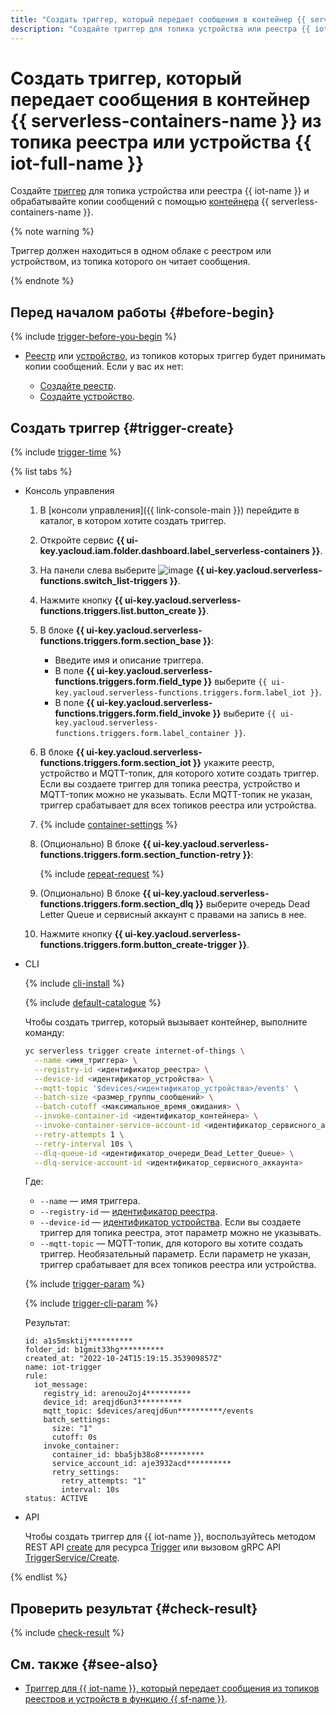 ```yaml
---
title: "Создать триггер, который передает сообщения в контейнер {{ serverless-containers-name }} из топика реестра или устройства {{ iot-full-name }}"
description: "Создайте триггер для топика устройства или реестра {{ iot-name }} для обработки копии сообщений в контейнере {{ serverless-containers-name }}." 
---
```


# Создать триггер, который передает сообщения в контейнер {{ serverless-containers-name }} из топика реестра или устройства {{ iot-full-name }}

Создайте [триггер](../concepts/trigger/iot-core-trigger.md) для топика устройства или реестра {{ iot-name }} и обрабатывайте копии сообщений с помощью [контейнера](../concepts/container.md) {{ serverless-containers-name }}.

{% note warning %}

Триггер должен находиться в одном облаке с реестром или устройством, из топика которого он читает сообщения.

{% endnote %}

## Перед началом работы {#before-begin}

{% include [trigger-before-you-begin](../../_includes/serverless-containers/trigger-before-you-begin.md) %}

* [Реестр](../../iot-core/concepts/index.md#registry) или [устройство](../../iot-core/concepts/index.md#device), из топиков которых триггер будет принимать копии сообщений. Если у вас их нет:

    * [Создайте реестр](../../iot-core/operations/registry/registry-create.md).
    * [Создайте устройство](../../iot-core/operations/device/device-create.md).

## Создать триггер {#trigger-create}

{% include [trigger-time](../../_includes/functions/trigger-time.md) %}

{% list tabs %}

- Консоль управления

    1. В [консоли управления]({{ link-console-main }}) перейдите в каталог, в котором хотите создать триггер.

    1. Откройте сервис **{{ ui-key.yacloud.iam.folder.dashboard.label_serverless-containers }}**.

    1. На панели слева выберите ![image](../../_assets/functions/triggers.svg) **{{ ui-key.yacloud.serverless-functions.switch_list-triggers }}**.

    1. Нажмите кнопку **{{ ui-key.yacloud.serverless-functions.triggers.list.button_create }}**.

    1. В блоке **{{ ui-key.yacloud.serverless-functions.triggers.form.section_base }}**:

        * Введите имя и описание триггера.
        * В поле **{{ ui-key.yacloud.serverless-functions.triggers.form.field_type }}** выберите `{{ ui-key.yacloud.serverless-functions.triggers.form.label_iot }}`.
        * В поле **{{ ui-key.yacloud.serverless-functions.triggers.form.field_invoke }}** выберите `{{ ui-key.yacloud.serverless-functions.triggers.form.label_container }}`.

    1. В блоке **{{ ui-key.yacloud.serverless-functions.triggers.form.section_iot }}** укажите реестр, устройство и MQTT-топик, для которого хотите создать триггер. Если вы создаете триггер для топика реестра, устройство и MQTT-топик можно не указывать. Если MQTT-топик не указан, триггер срабатывает для всех топиков реестра или устройства.

    1. {% include [container-settings](../../_includes/serverless-containers/container-settings.md) %}

    1. (Опционально) В блоке **{{ ui-key.yacloud.serverless-functions.triggers.form.section_function-retry }}**:

        {% include [repeat-request](../../_includes/serverless-containers/repeat-request.md) %}

    1. (Опционально) В блоке **{{ ui-key.yacloud.serverless-functions.triggers.form.section_dlq }}** выберите очередь Dead Letter Queue и сервисный аккаунт с правами на запись в нее.

    1. Нажмите кнопку **{{ ui-key.yacloud.serverless-functions.triggers.form.button_create-trigger }}**.

- CLI

    {% include [cli-install](../../_includes/cli-install.md) %}

    {% include [default-catalogue](../../_includes/default-catalogue.md) %}

    Чтобы создать триггер, который вызывает контейнер, выполните команду:

    ```bash
    yc serverless trigger create internet-of-things \
      --name <имя_триггера> \
      --registry-id <идентификатор_реестра> \
      --device-id <идентификатор_устройства> \
      --mqtt-topic '$devices/<идентификатор_устройства>/events' \
      --batch-size <размер_группы_сообщений> \
      --batch-cutoff <максимальное_время_ожидания> \
      --invoke-container-id <идентификатор_контейнера> \
      --invoke-container-service-account-id <идентификатор_сервисного_аккаунта> \
      --retry-attempts 1 \
      --retry-interval 10s \
      --dlq-queue-id <идентификатор_очереди_Dead_Letter_Queue> \
      --dlq-service-account-id <идентификатор_сервисного_аккаунта>
    ```

    Где:

    * `--name` — имя триггера.
    * `--registry-id` — [идентификатор реестра](../../iot-core/operations/registry/registry-list.md).
    * `--device-id` — [идентификатор устройства](../../iot-core/operations/device/device-list.md). Если вы создаете триггер для топика реестра, этот параметр можно не указывать.
    * `--mqtt-topic` — MQTT-топик, для которого вы хотите создать триггер. Необязательный параметр. Если параметр не указан, триггер срабатывает для всех топиков реестра или устройства.

    {% include [trigger-param](../../_includes/iot-core/trigger-param-sc.md) %}

    {% include [trigger-cli-param](../../_includes/serverless-containers/trigger-cli-param.md) %}

    Результат:

    ```text
    id: a1s5msktij**********
    folder_id: b1gmit33hg**********
    created_at: "2022-10-24T15:19:15.353909857Z"
    name: iot-trigger
    rule:
      iot_message:
        registry_id: arenou2oj4**********
        device_id: areqjd6un3**********
        mqtt_topic: $devices/areqjd6un**********/events
        batch_settings:
          size: "1"
          cutoff: 0s
        invoke_container:
          container_id: bba5jb38o8**********
          service_account_id: aje3932acd**********
          retry_settings:
            retry_attempts: "1"
            interval: 10s
    status: ACTIVE
    ```

- API

  Чтобы создать триггер для {{ iot-name }}, воспользуйтесь методом REST API [create](../triggers/api-ref/Trigger/create.md) для ресурса [Trigger](../triggers/api-ref/Trigger/index.md) или вызовом gRPC API [TriggerService/Create](../triggers/api-ref/grpc/trigger_service.md#Create).

{% endlist %}

## Проверить результат {#check-result}

{% include [check-result](../../_includes/serverless-containers/check-result.md) %}

## См. также {#see-also}

* [Триггер для {{ iot-name }}, который передает сообщения из топиков реестров и устройств в функцию {{ sf-name }}](../../functions/operations/trigger/iot-core-trigger-create.md).
